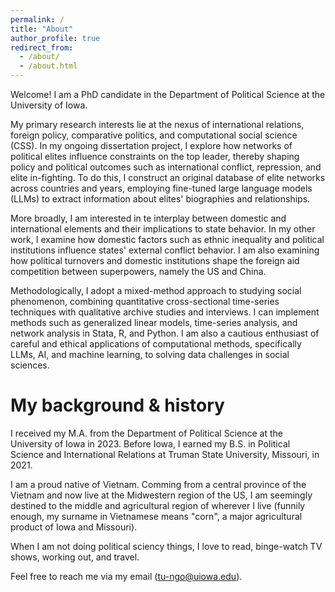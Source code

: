 ```yaml
---
permalink: /
title: "About"
author_profile: true
redirect_from: 
  - /about/
  - /about.html
---
```


Welcome! I am a PhD candidate in the Department of Political Science at the University of Iowa. 

My primary research interests lie at the nexus of international relations, foreign policy, comparative politics, and computational social science (CSS). In my ongoing dissertation project, I explore how networks of political elites influence constraints on the top leader, thereby shaping policy and political outcomes such as international conflict, repression, and elite in-fighting. To do this, I construct an original database of elite networks across countries and years, employing fine-tuned large language models (LLMs) to extract information about elites' biographies and relationships.

More broadly, I am interested in te interplay between domestic and international elements and their implications to state behavior. In my other work, I examine how domestic factors such as ethnic inequality and political institutions influence states' external conflict behavior. I am also examining how political turnovers and domestic institutions shape the foreign aid competition between superpowers, namely the US and China.

Methodologically, I adopt a mixed-method approach to studying social phenomenon, combining quantitative cross-sectional time-series techniques with qualitative archive studies and interviews. I can implement methods such as generalized linear models, time-series analysis, and network analysis in Stata, R, and Python. I am also a cautious enthusiast of careful and ethical applications of computational methods, specifically LLMs, AI, and machine learning, to solving data challenges in social sciences.

My background & history
========
I received my M.A. from the Department of Political Science at the University of Iowa in 2023. Before Iowa, I earned my B.S. in Political Science and International Relations at Truman State University, Missouri, in 2021.

I am a proud native of Vietnam. Comming from a central province of the Vietnam and now live at the Midwestern region of the US, I am seemingly destined to the middle and agricultural region of wherever I live (funnily enough, my surname in Vietnamese means "corn", a major agricultural product of Iowa and Missouri). 

When I am not doing political sciency things, I love to read, binge-watch TV shows, working out, and travel.

Feel free to reach me via my email (tu-ngo@uiowa.edu).
